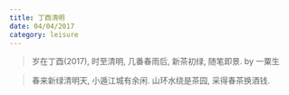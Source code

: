 ```yaml
---
title: 丁酉清明
date: 04/04/2017
category: leisure
---
```


> 岁在丁酉(2017), 时至清明, 几番春雨后, 新茶初绿, 随笔即景.
> by 一粟生

<blockquote class="blockquote-center" >
春来新绿清明天, 小遁江城有余闲.
山环水绕是茶园, 采得春茶换酒钱.
</blockquote>


